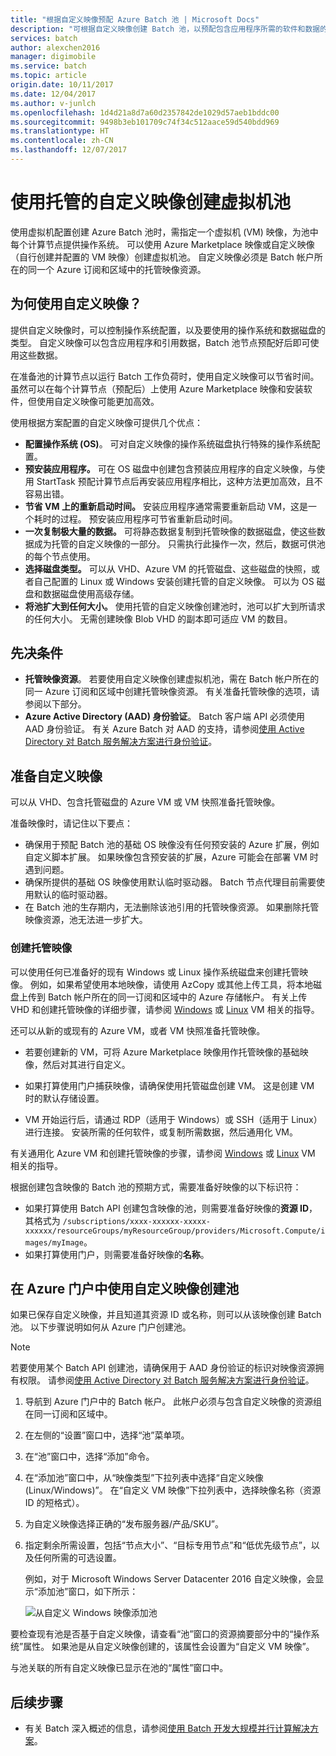 ```yaml
---
title: "根据自定义映像预配 Azure Batch 池 | Microsoft Docs"
description: "可根据自定义映像创建 Batch 池，以预配包含应用程序所需的软件和数据的计算节点。 自定义映像是配置计算节点以运行 Batch 工作负载的高效方法。"
services: batch
author: alexchen2016
manager: digimobile
ms.service: batch
ms.topic: article
origin.date: 10/11/2017
ms.date: 12/04/2017
ms.author: v-junlch
ms.openlocfilehash: 1d4d21a8d7a60d2357842de1029d57aeb1bddc00
ms.sourcegitcommit: 9498b3eb101709c74f34c512aace59d540bdd969
ms.translationtype: HT
ms.contentlocale: zh-CN
ms.lasthandoff: 12/07/2017
---
```

# <a name="use-a-managed-custom-image-to-create-a-pool-of-virtual-machines"></a>使用托管的自定义映像创建虚拟机池 

使用虚拟机配置创建 Azure Batch 池时，需指定一个虚拟机 (VM) 映像，为池中每个计算节点提供操作系统。 可以使用 Azure Marketplace 映像或自定义映像（自行创建并配置的 VM 映像）创建虚拟机池。 自定义映像必须是 Batch 帐户所在的同一个 Azure 订阅和区域中的托管映像资源。

## <a name="why-use-a-custom-image"></a>为何使用自定义映像？
提供自定义映像时，可以控制操作系统配置，以及要使用的操作系统和数据磁盘的类型。 自定义映像可以包含应用程序和引用数据，Batch 池节点预配好后即可使用这些数据。

在准备池的计算节点以运行 Batch 工作负荷时，使用自定义映像可以节省时间。 虽然可以在每个计算节点（预配后）上使用 Azure Marketplace 映像和安装软件，但使用自定义映像可能更加高效。

使用根据方案配置的自定义映像可提供几个优点：

- **配置操作系统 (OS)**。 可对自定义映像的操作系统磁盘执行特殊的操作系统配置。 
- **预安装应用程序。** 可在 OS 磁盘中创建包含预装应用程序的自定义映像，与使用 StartTask 预配计算节点后再安装应用程序相比，这种方法更加高效，且不容易出错。
- **节省 VM 上的重新启动时间。** 安装应用程序通常需要重新启动 VM，这是一个耗时的过程。 预安装应用程序可节省重新启动时间。 
- **一次复制极大量的数据。** 可将静态数据复制到托管映像的数据磁盘，使这些数据成为托管的自定义映像的一部分。 只需执行此操作一次，然后，数据可供池的每个节点使用。
- **选择磁盘类型。** 可以从 VHD、Azure VM 的托管磁盘、这些磁盘的快照，或者自己配置的 Linux 或 Windows 安装创建托管的自定义映像。 可以为 OS 磁盘和数据磁盘使用高级存储。
- **将池扩大到任何大小。** 使用托管的自定义映像创建池时，池可以扩大到所请求的任何大小。 无需创建映像 Blob VHD 的副本即可适应 VM 的数目。 


## <a name="prerequisites"></a>先决条件

- **托管映像资源**。 若要使用自定义映像创建虚拟机池，需在 Batch 帐户所在的同一 Azure 订阅和区域中创建托管映像资源。 有关准备托管映像的选项，请参阅以下部分。
- **Azure Active Directory (AAD) 身份验证**。 Batch 客户端 API 必须使用 AAD 身份验证。 有关 Azure Batch 对 AAD 的支持，请参阅[使用 Active Directory 对 Batch 服务解决方案进行身份验证](batch-aad-auth.md)。

    
## <a name="prepare-a-custom-image"></a>准备自定义映像
可以从 VHD、包含托管磁盘的 Azure VM 或 VM 快照准备托管映像。 

准备映像时，请记住以下要点：

- 确保用于预配 Batch 池的基础 OS 映像没有任何预安装的 Azure 扩展，例如自定义脚本扩展。 如果映像包含预安装的扩展，Azure 可能会在部署 VM 时遇到问题。
- 确保所提供的基础 OS 映像使用默认临时驱动器。 Batch 节点代理目前需要使用默认的临时驱动器。
- 在 Batch 池的生存期内，无法删除该池引用的托管映像资源。 如果删除托管映像资源，池无法进一步扩大。 

### <a name="to-create-a-managed-image"></a>创建托管映像
可以使用任何已准备好的现有 Windows 或 Linux 操作系统磁盘来创建托管映像。 例如，如果希望使用本地映像，请使用 AzCopy 或其他上传工具，将本地磁盘上传到 Batch 帐户所在的同一订阅和区域中的 Azure 存储帐户。 有关上传 VHD 和创建托管映像的详细步骤，请参阅 [Windows](../virtual-machines/windows/upload-generalized-managed.md) 或 [Linux](../virtual-machines/linux/upload-vhd.md) VM 相关的指导。

还可以从新的或现有的 Azure VM，或者 VM 快照准备托管映像。 

- 若要创建新的 VM，可将 Azure Marketplace 映像用作托管映像的基础映像，然后对其进行自定义。 

- 如果打算使用门户捕获映像，请确保使用托管磁盘创建 VM。 这是创建 VM 时的默认存储设置。

- VM 开始运行后，请通过 RDP（适用于 Windows）或 SSH（适用于 Linux）进行连接。 安装所需的任何软件，或复制所需数据，然后通用化 VM。  

有关通用化 Azure VM 和创建托管映像的步骤，请参阅 [Windows](../virtual-machines/windows/capture-image-resource.md) 或 [Linux](../virtual-machines/linux/capture-image.md) VM 相关的指导。

根据创建包含映像的 Batch 池的预期方式，需要准备好映像的以下标识符：

- 如果打算使用 Batch API 创建包含映像的池，则需要准备好映像的**资源 ID**，其格式为 `/subscriptions/xxxx-xxxxxx-xxxxx-xxxxxx/resourceGroups/myResourceGroup/providers/Microsoft.Compute/images/myImage`。 
- 如果打算使用门户，则需要准备好映像的**名称**。 





## <a name="create-a-pool-from-a-custom-image-in-the-portal"></a>在 Azure 门户中使用自定义映像创建池

如果已保存自定义映像，并且知道其资源 ID 或名称，则可以从该映像创建 Batch 池。 以下步骤说明如何从 Azure 门户创建池。

> [!NOTE]
> 若要使用某个 Batch API 创建池，请确保用于 AAD 身份验证的标识对映像资源拥有权限。 请参阅[使用 Active Directory 对 Batch 服务解决方案进行身份验证](batch-aad-auth.md)。
>

1. 导航到 Azure 门户中的 Batch 帐户。 此帐户必须与包含自定义映像的资源组在同一订阅和区域中。 
2. 在左侧的“设置”窗口中，选择“池”菜单项。
3. 在“池”窗口中，选择“添加”命令。
4. 在“添加池”窗口中，从“映像类型”下拉列表中选择“自定义映像(Linux/Windows)”。 在“自定义 VM 映像”下拉列表中，选择映像名称（资源 ID 的短格式）。
5. 为自定义映像选择正确的“发布服务器/产品/SKU”。
6. 指定剩余所需设置，包括“节点大小”、“目标专用节点”和“低优先级节点”，以及任何所需的可选设置。

    例如，对于 Microsoft Windows Server Datacenter 2016 自定义映像，会显示“添加池”窗口，如下所示：

    ![从自定义 Windows 映像添加池](./media/batch-custom-images/add-pool-custom-image.png)
  
要检查现有池是否基于自定义映像，请查看“池”窗口的资源摘要部分中的“操作系统”属性。 如果池是从自定义映像创建的，该属性会设置为“自定义 VM 映像”。

与池关联的所有自定义映像已显示在池的“属性”窗口中。
 
## <a name="next-steps"></a>后续步骤

- 有关 Batch 深入概述的信息，请参阅[使用 Batch 开发大规模并行计算解决方案](batch-api-basics.md)。

